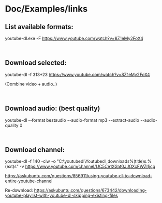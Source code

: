 
# Doc/Examples/links


## List available formats:
youtube-dl.exe -F https://www.youtube.com/watch?v=8Z1eMy2FoX4

</br>

## Download selected:
youtube-dl -f 313+23 https://www.youtube.com/watch?v=8Z1eMy2FoX4

(Combine video + audio..)

</br>

## Download audio: (best quality)
youtube-dl --format bestaudio --audio-format mp3 --extract-audio --audio-quality 0


</br>

## Download channel:

youtube-dl -f 140 -ciw -o "C:\youtubedl\Youtubedl_downloads\%(title)s.%(ext)s" -v https://www.youtube.com/channel/UC5Ce1XGat0JJOXcFWZl1jcg

https://askubuntu.com/questions/856911/using-youtube-dl-to-download-entire-youtube-channel


Re-download:
https://askubuntu.com/questions/673442/downloading-youtube-playlist-with-youtube-dl-skipping-existing-files



